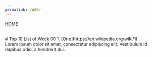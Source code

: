 ```yaml
---
permalink: /W00/
---
```

[HOME](../)

<br>
# Top 10 List of Week 00
1. [One](https://en.wikipedia.org/wiki/1)<br>
Lorem ipsum dolor sit amet, consectetur adipiscing elit.
Vestibulum id dapibus odio, a hendrerit dui.
